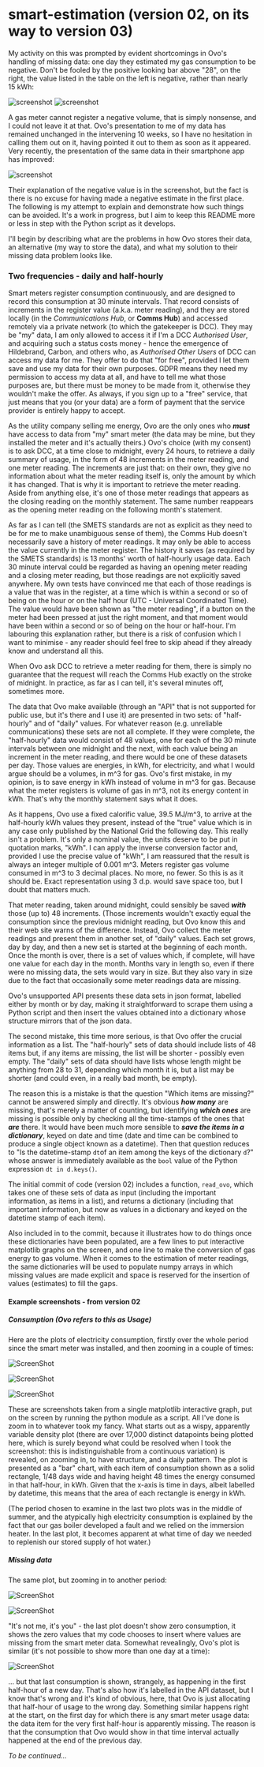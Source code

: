 # smart-estimation (version 02, on its way to version 03)

My activity on this was prompted by evident shortcomings in Ovo's handling of missing data: one day they estimated my gas consumption to be negative. Don't be fooled by the positive looking bar above "28", on the right, the value listed in the table on the left is negative, rather than nearly 15 kWh:

![screenshot](https://github.com/simonduane/smart-estimation/blob/main/image-20211005072813219.png)
![screenshot](https://github.com/simonduane/smart-estimation/blob/main/image-20211005072716100.png)

A gas meter cannot register a negative volume, that is simply nonsense, and I could not leave it at that. Ovo's presentation to me of my data has remained unchanged in the intervening 10 weeks, so I have no hesitation in calling them out on it, having pointed it out to them as soon as it appeared. Very recently, the presentation of the same data in their smartphone app has improved:

![screenshot](https://github.com/simonduane/smart-estimation/blob/main/Screenshot_20211005-073321.jpg)

Their explanation of the negative value is in the screenshot, but the fact is there is no excuse for having made a negative estimate in the first place. The following is my attempt to explain and demonstrate how such things can be avoided. It's a work in progress, but I aim to keep this README more or less in step with the Python script as it develops.

I'll begin by describing what are the problems in how Ovo stores their data, an alternative (my way to store the data), and what my solution to their missing data problem looks like.

### Two frequencies - daily and half-hourly

Smart meters register consumption continuously, and are designed to record this consumption at 30 minute intervals. That record consists of increments in the register value (a.k.a. meter reading), and they are stored locally (in the *Communications Hub*, or **Comms Hub**) and accessed remotely via a private network (to which the gatekeeper is DCC). They may be "my" data, I am only allowed to access it if I'm a DCC *Authorised User*, and acquiring such a status costs money - hence the emergence of Hildebrand, Carbon, and others who, as *Authorised Other Users* of DCC can access my data for me. They offer to do that "for free", provided I let them save and use my data for their own purposes. GDPR means they need my permission to access my data at all, and have to tell me what those purposes are, but there must be money to be made from it, otherwise they wouldn't make the offer. As always, if you sign up to a "free" service, that just means that you (or your data) are a form of payment that the service provider is entirely happy to accept.

As the utility company selling me energy, Ovo are the only ones who ***must*** have access to data from "my" smart meter (the data may be mine, but they installed the meter and it's actually theirs.) Ovo's choice (with my consent) is to ask DCC, at a time close to midnight, every 24 hours, to retrieve a daily summary of usage, in the form of 48 increments in the meter reading, and one meter reading. The increments are just that: on their own, they give no information about what the meter reading itself is, only the amount by which it has changed. That is why it is important to retrieve the meter reading. Aside from anything else, it's one of those meter readings that appears as the closing reading on the monthly statement. The same number reappears as the opening meter reading on the following month's statement.

As far as I can tell (the SMETS standards are not as explicit as they need to be for me to make unambiguous sense of them), the Comms Hub doesn't necessarily save a history of meter readings. It may only be able to access the value currently in the meter register. The history it saves (as required by the SMETS standards) is 13 months' worth of half-hourly usage data. Each 30 minute interval could be regarded as having an opening meter reading and a closing meter reading, but those readings are not explicitly saved anywhere. My own tests have convinced me that each of those readings is a value that was in the register, at a time which is within a second or so of being on the hour or on the half hour (UTC - Universal Coordinated Time). The value would have been shown as "the meter reading", if a button on the meter had been pressed at just the right moment, and that moment would have been within a second or so of being on the hour or half-hour. I'm labouring this explanation rather, but there is a risk of confusion which I want to minimise - any reader should feel free to skip ahead if they already know and understand all this.

When Ovo ask DCC to retrieve a meter reading for them, there is simply no guarantee that the request will reach the Comms Hub exactly on the stroke of midnight. In practice, as far as I can tell, it's several minutes off, sometimes more.

The data that Ovo make available (through an "API" that is not supported for public use, but it's there and I use it) are presented in two sets: of "half-hourly" and of "daily" values. For whatever reason (e.g. unreliable communications) these sets are not all complete. If they were complete, the "half-hourly" data would consist of 48 values, one for each of the 30 minute intervals between one midnight and the next, with each value being an increment in the meter reading, and there would be one of these datasets per day. Those values are energies, in kWh, for electricity, and what I would argue should be a volumes, in m^3 for gas. Ovo's first mistake, in my opinion, is to save energy in kWh instead of volume in m^3 for gas. Because what the meter registers is volume of gas in m^3, not its energy content in kWh. That's why the monthly statement says what it does.

As it happens, Ovo use a fixed calorific value, 39.5 MJ/m^3, to arrive at the half-hourly kWh values they present, instead of the "true" value which is in any case only published by the National Grid the following day. This really isn't a problem. It's only a nominal value, the units deserve to be put in quotation marks, "kWh". I can apply the inverse conversion factor and, provided I use the precise value of "kWh", I am reassured that the result is always an integer multiple of 0.001 m^3. Meters register gas volume consumed in m^3 to 3 decimal places. No more, no fewer. So this is as it should be. Exact representation using 3 d.p. would save space too, but I doubt that matters much.

That meter reading, taken around midnight, could sensibly be saved ***with*** those (up to) 48 increments. (Those increments wouldn't exactly equal the consumption since the previous midnight reading, but Ovo know this and their web site warns of the difference. Instead, Ovo collect the meter readings and present them in another set, of "daily" values. Each set grows, day by day, and then a new set is started at the beginning of each month. Once the month is over, there is a set of values which, if complete, will have one value for each day in the month. Months vary in length so, even if there were no missing data, the sets would vary in size. But they also vary in size due to the fact that occasionally some meter readings data are missing.

Ovo's unsupported API presents these data sets in json format, labelled either by month or by day, making it straightforward to scrape them using a Python script and then insert the values obtained into a dictionary whose structure mirrors that of the json data.

The second mistake, this time more serious, is that Ovo offer the crucial information as a list. The "half-hourly" sets of data should include lists of 48 items but, if any items are missing, the list will be shorter - possibly even empty. The "daily" sets of data should have lists whose length might be anything from 28 to 31, depending which month it is, but a list may be shorter (and could even, in a really bad month, be empty).

The reason this is a mistake is that the question "Which items are missing?" cannot be answered simply and directly. It's obvious ***how many*** are missing, that's merely a matter of counting, but identifying ***which ones*** are missing is possible only by checking all the time-stamps of the ones that ***are*** there. It would have been much more sensible to ***save the items in a dictionary***, keyed on date and time (date and time can be combined to produce a single object known as a datetime). Then that question reduces to "Is the datetime-stamp `dt`of an item among the keys of the dictionary `d`?" whose answer is immediately available as the `bool` value of the Python expression `dt in d.keys()`.

The initial commit of code (version 02) includes a function, `read_ovo`, which takes one of these sets of data as input (including the important information, as items in a list), and returns a dictionary (including that important information, but now as values in a dictionary and keyed on the datetime stamp of each item). 

Also included in to the commit, because it illustrates how to do things once these dictionaries have been populated, are a few lines to put interactive matplotlib graphs on the screen, and one line to make the conversion of gas energy to gas volume. When it comes to the estimation of meter readings, the same dictionaries will be used to populate numpy arrays in which missing values are made explicit and space is reserved for the insertion of values (estimates) to fill the gaps.

#### Example screenshots - from version 02

##### Consumption (Ovo refers to this as Usage)

Here are the plots of electricity consumption, firstly over the whole period since the smart meter was installed, and then zooming in a couple of times: 

![ScreenShot](https://github.com/simonduane/smart-estimation/blob/main/image-20211004215605014.png)

![ScreenShot](https://github.com/simonduane/smart-estimation/blob/main/image-20211004215735144.png)

![ScreenShot](https://github.com/simonduane/smart-estimation/blob/main/image-20211004215836690.png)

These are screenshots taken from a single matplotlib interactive graph, put on the screen by running the python module as a script. All I've done is zoom in to whatever took my fancy. What starts out as a wispy, apparently variable density plot (there are over 17,000 distinct datapoints being plotted here, which is surely beyond what could be resolved when I took the screenshot: this is indistinguishable from a continuous variation) is revealed, on zooming in, to have structure, and a daily pattern. The plot is presented as a "bar" chart, with each item of consumption shown as a solid rectangle, 1/48 days wide and having height 48 times the energy consumed in that half-hour, in kWh. Given that the x-axis is time in days, albeit labelled by datetime, this means that the area of each rectangle is energy in kWh.

(The period chosen to examine in the last two plots was in the middle of summer, and the atypically high electricity consumption is explained by the fact that our gas boiler developed a fault and we relied on the immersion heater. In the last plot, it becomes apparent at what time of day we needed to replenish our stored supply of hot water.)

##### Missing data

The same plot, but zooming in to another period:

![ScreenShot](https://github.com/simonduane/smart-estimation/blob/main/image-20211004222612196.png)

![ScreenShot](https://github.com/simonduane/smart-estimation/blob/main/image-20211004222743085.png)

"It's not me, it's you" - the last plot doesn't show zero consumption, it shows the zero values that my code chooses to insert where values are missing from the smart meter data. Somewhat revealingly, Ovo's plot is similar (it's not possible to show more than one day at a time):

![ScreenShot](https://github.com/simonduane/smart-estimation/blob/main/image-20211005091458181.png)

... but that last consumption is shown, strangely, as happening in the first half-hour of a new day. That's also how it's labelled in the API dataset, but I know that's wrong and it's kind of obvious, here, that Ovo is just allocating that half-hour of usage to the wrong day. Something similar happens right at the start, on the first day for which there is any smart meter usage data: the data item for the very first half-hour is apparently missing. The reason is that the consumption that Ovo would show in that time interval actually happened at the end of the previous day.



*To be continued...*


